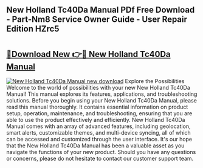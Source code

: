 ## New Holland Tc40Da Manual PDf Free Download - Part-Nm8 Service Owner Guide - User Repair Edition HZrc5

# <h2><a href="http://bc92455.oget.top/?id=New+Holland+Tc40Da+Manual">🔗Download New 👉🔴 New Holland Tc40Da Manual</a></h2>

[![New Holland Tc40Da Manual new download](https://i.imgur.com/5g1atiW.png)](http://bc92455.oget.top/?id=New+Holland+Tc40Da+Manual)
Explore the Possibilities Welcome to the world of possibilities with your new New Holland Tc40Da Manual! This manual explores its features, applications, and troubleshooting solutions. Before you begin using your New Holland Tc40Da Manual, please read this manual thoroughly. It contains essential information on product setup, operation, maintenance, and troubleshooting, ensuring that you are able to use the product effectively and efficiently. New Holland Tc40Da Manual comes with an array of advanced features, including geolocation, smart alerts, customizable themes, and multi-device syncing, all of which can be accessed and customized through the user interface. It's our hope that the New Holland Tc40Da Manual has been a valuable asset as you navigate the functions of your new product. Should you have any questions or concerns, please do not hesitate to contact our customer support team.
